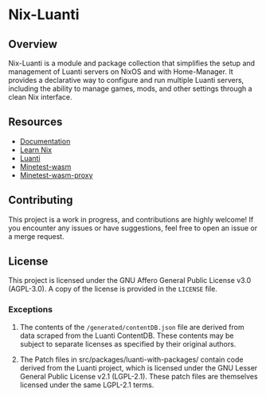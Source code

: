 # Nix-Luanti

## Overview

Nix-Luanti is a module and package collection that simplifies the setup and management of Luanti servers on NixOS and with Home-Manager. It provides a declarative way to configure and run multiple Luanti servers, including the ability to manage games, mods, and other settings through a clean Nix interface.

## Resources

- [Documentation](https://nix-luanti.menzel.lol)
- [Learn Nix](https://nix.dev)
- [Luanti](https://github.com/luanti-org/luanti)
- [Minetest-wasm](https://github.com/paradust7/minetest-wasm)
- [Minetest-wasm-proxy](https://github.com/paradust7/minetest-wasm-sample-proxy)

## Contributing

This project is a work in progress, and contributions are highly welcome! If you encounter any issues or have suggestions, feel free to open an issue or a merge request.

## License

This project is licensed under the GNU Affero General Public License v3.0 (AGPL-3.0). A copy of the license is provided in the `LICENSE` file.

### Exceptions

1. The contents of the `/generated/contentDB.json` file are derived from data scraped from the Luanti ContentDB. These contents may be subject to separate licenses as specified by their original authors.

2. The Patch files in src/packages/luanti-with-packages/ contain code derived from the Luanti project, which is licensed under the GNU Lesser General Public License v2.1 (LGPL-2.1). These patch files are themselves licensed under the same LGPL-2.1 terms.

